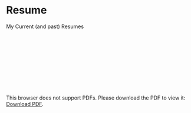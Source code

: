 # Resume
My Current (and past) Resumes

<object data="http://devbjax.com/wp-content/uploads/2019/06/BrandonJacksonResumeSummer2019LatexUpdated.pdf" type="application/pdf" width="700px" height="700px">
    <embed src="http://devbjax.com/wp-content/uploads/2019/06/BrandonJacksonResumeSummer2019LatexUpdated.pdf">
        <p>This browser does not support PDFs. Please download the PDF to view it: <a href="http://devbjax.com/wp-content/uploads/2019/06/BrandonJacksonResumeSummer2019LatexUpdated.pdf">Download PDF</a>.</p>
    </embed>
</object>
